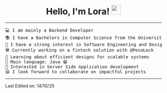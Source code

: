 <h1 align="center">
Hello, I'm Lora!
	<a href="https://github.com/Bouaskaoun" target="_self">
		<img src="https://i.pinimg.com/originals/f0/4b/a9/f04ba908d1744c429505ac5239c35e63.gif" width="30">
	</a>
</h1>

<hr>

<pre>
💻 I am mainly a Backend Developer
📚 I have a Bachelors in Computer Science from the University of Dar Es Salaam
📝 I have a strong interest in Software Engineering and Design
🛠️ Currently working on a fintech solution with @PesaLock
🌱 Learning about efficient designs for scalable systems
🌟 Main language: Java 😁
🚩 Interested in Server Side Application development
😃 I look forward to collaborate on impactful projects
</pre>
<hr>
  
Last Edited on: 14/10/25
